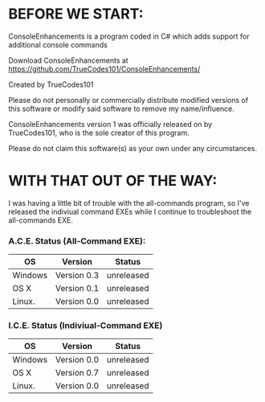 # BEFORE WE START:



ConsoleEnhancements is a  program coded in C# which adds support for additional console commands

Download ConsoleEnhancements at https://github.com/TrueCodes101/ConsoleEnhancements/

Created by TrueCodes101

Please do not personally or commercially distribute modified versions of this software or modify said software to remove my name/influence.

ConsoleEnhancements version 1 was officially released on by TrueCodes101, who is the sole creator of this program.

Please do not claim this software(s) as your own under any circumstances.



# WITH THAT OUT OF THE WAY:



I was having a little bit of trouble with the all-commands program,
so I've released the indiviual command EXEs while I continue to
troubleshoot the all-commands EXE.

### A.C.E. Status (All-Command EXE):

| OS      | Version     | Status     |
|---------|-------------|------------|
| Windows | Version 0.3 | unreleased |
| OS X    | Version 0.1 | unreleased |
| Linux.  | Version 0.0 | unreleased |

### I.C.E. Status (Indiviual-Command EXE)

| OS      | Version     | Status     |
|---------|-------------|------------|
| Windows | Version 0.0 | unreleased |
| OS X    | Version 0.7 | unreleased |
| Linux.  | Version 0.0 | unreleased |
